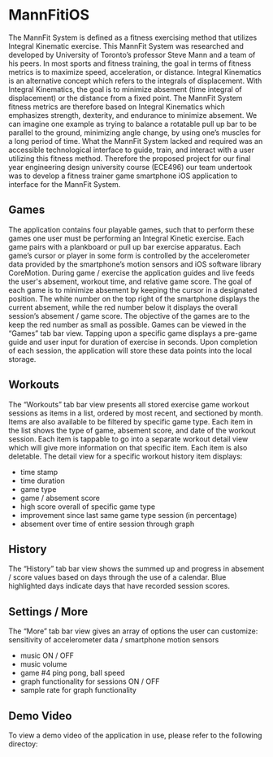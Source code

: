 # MannFitiOS
The MannFit System is defined as a fitness exercising method that utilizes Integral Kinematic exercise. This MannFit System was researched and developed by University of Toronto’s professor Steve Mann and a team of his peers. In most sports and fitness training, the goal in terms of fitness metrics is to maximize speed, acceleration, or distance. Integral Kinematics is an alternative concept which refers to the integrals of displacement. With Integral Kinematics, the goal is to minimize absement (time integral of displacement) or the distance from a fixed point. The MannFit System fitness metrics are therefore based on Integral Kinematics which emphasizes strength, dexterity, and endurance to minimize absement. We can imagine one example as trying to balance a rotatable pull up bar to be parallel to the ground, minimizing angle change, by using one’s muscles for a long period of time. What the MannFit System lacked and required was an accessible technological interface to guide, train, and interact with a user utilizing this fitness method. Therefore the proposed project for our final year engineering design university course (ECE496) our team undertook was to develop a fitness trainer game smartphone iOS application to interface for the MannFit System. 

## Games
The application contains four playable games, such that to perform these games one user must be performing an Integral Kinetic exercise. Each game pairs with a plankboard or pull up bar exercise apparatus. Each game’s cursor or player in some form is controlled by the accelerometer data provided by the smartphone’s motion sensors and iOS software library CoreMotion. During game / exercise the application guides and live feeds the user's absement, workout time, and relative game score. The goal of each game is to minimize absement by keeping the cursor in a designated position. The white number on the top right of the smartphone displays the current absement, while the red number below it displays the overall session’s absement / game score. The objective of the games are to the keep the red number as small as possible. Games can be viewed in the “Games” tab bar view. Tapping upon a specific game displays a pre-game guide and user input for duration of exercise in seconds. Upon completion of each session, the application will store these data points into the local storage.

## Workouts
The “Workouts” tab bar view presents all stored exercise game workout sessions as items in a list, ordered by most recent, and sectioned by month. Items are also available to be filtered by specific game type. Each item in the list shows the type of game, absement score, and date of the workout session. Each item is tappable to go into a separate workout detail view which will give more information on that specific item. Each item is also deletable. The detail view for a specific workout history item displays:
- time stamp
- time duration
- game type
- game / absement score
- high score overall of specific game type
- improvement since last same game type session (in percentage)
- absement over time of entire session through graph

## History
The “History” tab bar view shows the summed up and progress in absement / score values based on days through the use of a calendar. Blue highlighted days indicate days that have recorded session scores.

## Settings / More
The “More” tab bar view gives an array of options the user can customize:
sensitivity of accelerometer data / smartphone motion sensors
- music ON / OFF
- music volume
- game #4 ping pong, ball speed
- graph functionality for sessions ON / OFF
- sample rate for graph functionality

## Demo Video
To view a demo video of the application in use, please refer to the following directoy:
